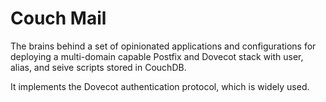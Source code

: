 Couch Mail
===============

The brains behind a set of opinionated applications and configurations for
deploying a multi-domain capable Postfix and Dovecot stack with user, alias,
and seive scripts stored in CouchDB.

It implements the Dovecot authentication protocol, which is widely used. 
